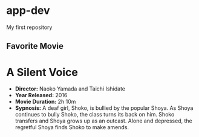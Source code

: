# app-dev
My first repository
## Favorite Movie
# A Silent Voice
- **Director:** Naoko Yamada and Taichi Ishidate
- **Year Released:** 2016
- **Movie Duration:** 2h 10m
- **Sypnosis:** A deaf girl, Shoko, is bullied by the popular Shoya. As Shoya continues to bully Shoko, the class turns its back on him. Shoko transfers and Shoya grows up as an outcast. Alone and depressed, the regretful Shoya finds Shoko to make amends.
